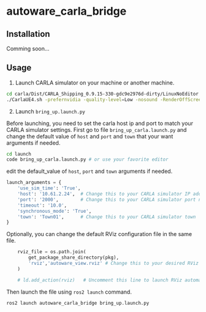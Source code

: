 # autoware_carla_bridge

## Installation

Comming soon...

## Usage

1. Launch CARLA simulator on your machine or another machine.

``` bash
cd carla/Dist/CARLA_Shipping_0.9.15-330-gdc9e2976d-dirty/LinuxNoEditor
./CarlaUE4.sh -prefernvidia -quality-level=Low -nosound -RenderOffScreen
```
 
2. Launch `bring_up.launch.py`

Before launching, you need to set the carla host ip and port to match your CARLA simulator settings. First go to file `bring_up_carla.launch.py` and change the default value of `host` and `port` and `town` that your want arguments if needed.

``` bash
cd launch
code bring_up_carla.launch.py # or use your favorite editor
```
edit the default_value of `host`, `port` and `town` arguments if needed.

```python
launch_arguments = {
    'use_sim_time': 'True',
    'host': '10.61.2.24',  # Change this to your CARLA simulator IP address
    'port': '2000',        # Change this to your CARLA simulator port number
    'timeout': '10.0',
    'synchronous_mode': 'True',
    'town': 'Town01',      # Change this to your CARLA simulator town
}
```
Optionally, you can change the default RViz configuration file in the same file.

```python
    rviz_file = os.path.join(
        get_package_share_directory(pkg),
        'rviz','autoware_view.rviz' # Change this to your desired RViz config file name
    )

    # ld.add_action(rviz)   # Uncomment this line to launch RViz automatically 
```


Then launch the file using `ros2 launch` command.

``` bash
ros2 launch autoware_carla_bridge bring_up.launch.py
```

